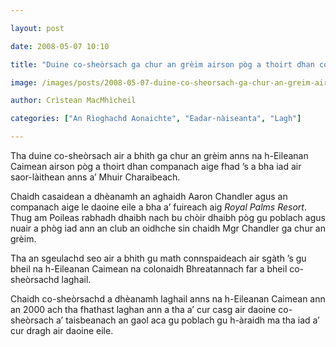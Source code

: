 ```yaml
---

layout: post

date: 2008-05-07 10:10

title: "Duine co-sheòrsach ga chur an grèim airson pòg a thoirt dhan companach aige"

image: /images/posts/2008-05-07-duine-co-sheorsach-ga-chur-an-greim-airson-pog-a-thoirt-dhan-companach-aige.webp

author: Crìstean MacMhìcheil

categories: ["An Rìoghachd Aonaichte", "Eadar-nàiseanta", "Lagh"]

---
```


Tha duine co-sheòrsach air a bhith ga chur an grèim anns na h-Eileanan Caimean airson pòg a thoirt dhan companach aige fhad ’s a bha iad air saor-làithean anns a’ Mhuir Charaibeach.

Chaidh casaidean a dhèanamh an aghaidh Aaron Chandler agus an companach aige le daoine eile a bha a’ fuireach aig *Royal Palms Resort*. Thug am Poileas rabhadh dhaibh nach bu chòir dhaibh pòg gu poblach agus nuair a phòg iad ann an club an oidhche sin chaidh Mgr Chandler ga chur an grèim.

Tha an sgeulachd seo air a bhith gu math connspaideach air sgàth ’s gu bheil na h-Eileanan Caimean na colonaidh Bhreatannach far a bheil co-sheòrsachd laghail.

Chaidh co-sheòrsachd a dhèanamh laghail anns na h-Eileanan Caimean ann an 2000 ach tha fhathast laghan ann a tha a’ cur casg air daoine co-sheòrsach a’ taisbeanach an gaol aca gu poblach gu h-àraidh ma tha iad a’ cur dragh air daoine eile.
